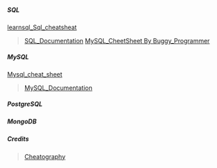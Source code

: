 ##### SQL

[learnsql_Sql_cheatsheat](https://learnsql.com/blog/sql-basics-cheat-sheet/)         

> [SQL_Documentation](https://www.w3schools.com/sql/)
> [MySQL_CheetSheet By Buggy_Programmer](https://buggyprogrammer.com/mysql-cheatsheet-pdf/)

##### MySQL

[Mysql_cheat_sheet](https://www.mysqltutorial.org/mysql-cheat-sheet/)        

> [MySQL_Documentation](https://dev.mysql.com/doc/)

##### PostgreSQL

##### MongoDB


##### Credits 
> [Cheatography](https://cheatography.com/)